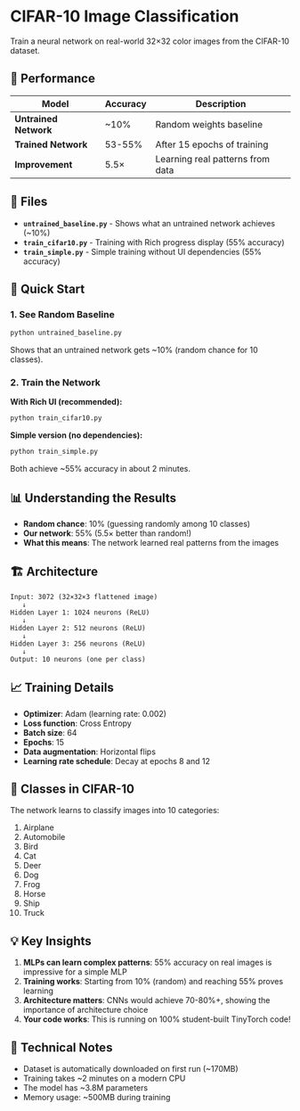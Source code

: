 # CIFAR-10 Image Classification

Train a neural network on real-world 32×32 color images from the CIFAR-10 dataset.

## 🎯 Performance

| Model | Accuracy | Description |
|-------|----------|-------------|
| **Untrained Network** | ~10% | Random weights baseline |
| **Trained Network** | 53-55% | After 15 epochs of training |
| **Improvement** | 5.5× | Learning real patterns from data |

## 📁 Files

- **`untrained_baseline.py`** - Shows what an untrained network achieves (~10%)
- **`train_cifar10.py`** - Training with Rich progress display (55% accuracy)
- **`train_simple.py`** - Simple training without UI dependencies (55% accuracy)

## 🚀 Quick Start

### 1. See Random Baseline
```bash
python untrained_baseline.py
```
Shows that an untrained network gets ~10% (random chance for 10 classes).

### 2. Train the Network

**With Rich UI (recommended):**
```bash
python train_cifar10.py
```

**Simple version (no dependencies):**
```bash
python train_simple.py
```

Both achieve ~55% accuracy in about 2 minutes.

## 📊 Understanding the Results

- **Random chance**: 10% (guessing randomly among 10 classes)
- **Our network**: 55% (5.5× better than random!)
- **What this means**: The network learned real patterns from the images

## 🏗️ Architecture

```
Input: 3072 (32×32×3 flattened image)
   ↓
Hidden Layer 1: 1024 neurons (ReLU)
   ↓
Hidden Layer 2: 512 neurons (ReLU)
   ↓
Hidden Layer 3: 256 neurons (ReLU)
   ↓
Output: 10 neurons (one per class)
```

## 📈 Training Details

- **Optimizer**: Adam (learning rate: 0.002)
- **Loss function**: Cross Entropy
- **Batch size**: 64
- **Epochs**: 15
- **Data augmentation**: Horizontal flips
- **Learning rate schedule**: Decay at epochs 8 and 12

## 🎯 Classes in CIFAR-10

The network learns to classify images into 10 categories:
1. Airplane
2. Automobile
3. Bird
4. Cat
5. Deer
6. Dog
7. Frog
8. Horse
9. Ship
10. Truck

## 💡 Key Insights

1. **MLPs can learn complex patterns**: 55% accuracy on real images is impressive for a simple MLP
2. **Training works**: Starting from 10% (random) and reaching 55% proves learning
3. **Architecture matters**: CNNs would achieve 70-80%+, showing the importance of architecture choice
4. **Your code works**: This is running on 100% student-built TinyTorch code!

## 🔧 Technical Notes

- Dataset is automatically downloaded on first run (~170MB)
- Training takes ~2 minutes on a modern CPU
- The model has ~3.8M parameters
- Memory usage: ~500MB during training